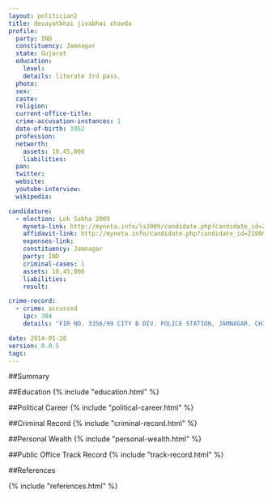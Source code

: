 ```yaml
---
layout: politician2
title: devayatbhai jivabhai chavda
profile: 
  party: IND
  constituency: Jamnagar
  state: Gujarat
  education: 
    level: 
    details: literate 3rd pass.
  photo: 
  sex: 
  caste: 
  religion: 
  current-office-title: 
  crime-accusation-instances: 1
  date-of-birth: 1952
  profession: 
  networth: 
    assets: 10,45,000
    liabilities: 
  pan: 
  twitter: 
  website: 
  youtube-interview: 
  wikipedia: 

candidature: 
  - election: Lok Sabha 2009
    myneta-link: http://myneta.info/ls2009/candidate.php?candidate_id=2180
    affidavit-link: http://myneta.info/candidate.php?candidate_id=2180&scan=original
    expenses-link: 
    constituency: Jamnagar 
    party: IND
    criminal-cases: 1
    assets: 10,45,000
    liabilities: 
    result:  

crime-record: 
  - crime: accussed
    ipc: 384
    details: "FIR NO. 3356/99 CITY B DIV. POLICE STATION, JAMNAGAR. CHIEF COURT, JAMNAGAR, CASE IS PENDING." 

date: 2014-01-28
version: 0.0.5
tags: 
---
```

##Summary


##Education
{% include "education.html" %}


##Political Career
{% include "political-career.html" %}


##Criminal Record
{% include "criminal-record.html" %}


##Personal Wealth
{% include "personal-wealth.html" %}


##Public Office Track Record
{% include "track-record.html" %}


##References


{% include "references.html" %}